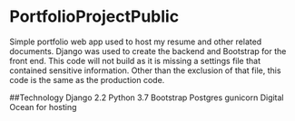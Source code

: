 # PortfolioProjectPublic
Simple portfolio web app used to host my resume and other related documents. Django was used to create the backend and
Bootstrap for the front end. This code will not build as it is missing a settings file that contained sensitive information. 
Other than the exclusion of that file, this code is the same as the production code.

##Technology
Django 2.2
Python 3.7
Bootstrap
Postgres
gunicorn
Digital Ocean for hosting
